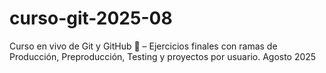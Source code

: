 # curso-git-2025-08
Curso en vivo de Git y GitHub 🚀 – Ejercicios finales con ramas de Producción, Preproducción, Testing y proyectos por usuario. Agosto 2025
